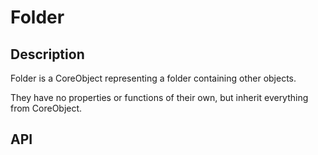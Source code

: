 # Folder

## Description

Folder is a CoreObject representing a folder containing other objects.

They have no properties or functions of their own, but inherit everything from CoreObject.

## API
